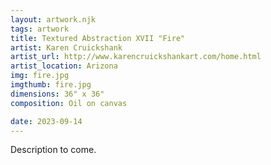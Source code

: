 ```yaml
---
layout: artwork.njk
tags: artwork
title: Textured Abstraction XVII "Fire"
artist: Karen Cruickshank
artist_url: http://www.karencruickshankart.com/home.html
artist_location: Arizona
img: fire.jpg
imgthumb: fire.jpg
dimensions: 36" x 36"
composition: Oil on canvas

date: 2023-09-14
---
```


Description to come.
